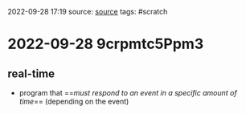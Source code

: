 2022-09-28 17:19
source: [source]()
tags: #scratch

#  2022-09-28 9crpmtc5Ppm3

## real-time

- program that ==*must respond to an event in a specific amount of time*== (depending on the event)